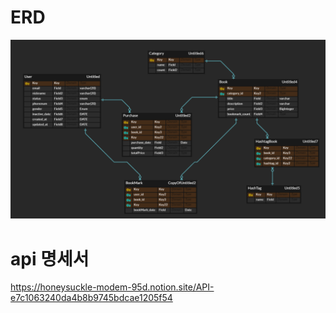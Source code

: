 # ERD
![img.png](img.png)

# api 명세서
https://honeysuckle-modem-95d.notion.site/API-e7c1063240da4b8b9745bdcae1205f54
